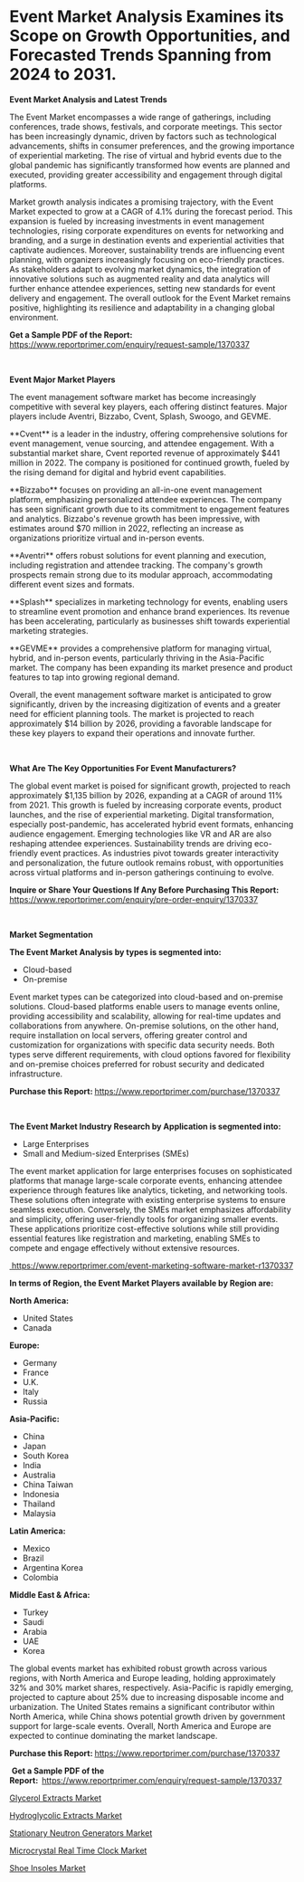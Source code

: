 <p><h1>Event Market Analysis Examines its Scope on Growth Opportunities, and Forecasted Trends Spanning from 2024 to 2031.</h1></p><p><strong>Event Market Analysis and Latest Trends</strong></p>
<p><p>The Event Market encompasses a wide range of gatherings, including conferences, trade shows, festivals, and corporate meetings. This sector has been increasingly dynamic, driven by factors such as technological advancements, shifts in consumer preferences, and the growing importance of experiential marketing. The rise of virtual and hybrid events due to the global pandemic has significantly transformed how events are planned and executed, providing greater accessibility and engagement through digital platforms. </p><p>Market growth analysis indicates a promising trajectory, with the Event Market expected to grow at a CAGR of 4.1% during the forecast period. This expansion is fueled by increasing investments in event management technologies, rising corporate expenditures on events for networking and branding, and a surge in destination events and experiential activities that captivate audiences. Moreover, sustainability trends are influencing event planning, with organizers increasingly focusing on eco-friendly practices. As stakeholders adapt to evolving market dynamics, the integration of innovative solutions such as augmented reality and data analytics will further enhance attendee experiences, setting new standards for event delivery and engagement. The overall outlook for the Event Market remains positive, highlighting its resilience and adaptability in a changing global environment.</p></p>
<p><strong>Get a Sample PDF of the Report:&nbsp;</strong> <a href="https://www.reportprimer.com/enquiry/request-sample/1370337">https://www.reportprimer.com/enquiry/request-sample/1370337</a></p>
<p>&nbsp;</p>
<p><strong>Event Major Market Players</strong></p>
<p><p>The event management software market has become increasingly competitive with several key players, each offering distinct features. Major players include Aventri, Bizzabo, Cvent, Splash, Swoogo, and GEVME.</p><p>**Cvent** is a leader in the industry, offering comprehensive solutions for event management, venue sourcing, and attendee engagement. With a substantial market share, Cvent reported revenue of approximately $441 million in 2022. The company is positioned for continued growth, fueled by the rising demand for digital and hybrid event capabilities.</p><p>**Bizzabo** focuses on providing an all-in-one event management platform, emphasizing personalized attendee experiences. The company has seen significant growth due to its commitment to engagement features and analytics. Bizzabo's revenue growth has been impressive, with estimates around $70 million in 2022, reflecting an increase as organizations prioritize virtual and in-person events.</p><p>**Aventri** offers robust solutions for event planning and execution, including registration and attendee tracking. The company's growth prospects remain strong due to its modular approach, accommodating different event sizes and formats.</p><p>**Splash** specializes in marketing technology for events, enabling users to streamline event promotion and enhance brand experiences. Its revenue has been accelerating, particularly as businesses shift towards experiential marketing strategies.</p><p>**GEVME** provides a comprehensive platform for managing virtual, hybrid, and in-person events, particularly thriving in the Asia-Pacific market. The company has been expanding its market presence and product features to tap into growing regional demand.</p><p>Overall, the event management software market is anticipated to grow significantly, driven by the increasing digitization of events and a greater need for efficient planning tools. The market is projected to reach approximately $14 billion by 2026, providing a favorable landscape for these key players to expand their operations and innovate further.</p></p>
<p>&nbsp;</p>
<p><strong>What Are The Key Opportunities For Event Manufacturers?</strong></p>
<p><p>The global event market is poised for significant growth, projected to reach approximately $1,135 billion by 2026, expanding at a CAGR of around 11% from 2021. This growth is fueled by increasing corporate events, product launches, and the rise of experiential marketing. Digital transformation, especially post-pandemic, has accelerated hybrid event formats, enhancing audience engagement. Emerging technologies like VR and AR are also reshaping attendee experiences. Sustainability trends are driving eco-friendly event practices. As industries pivot towards greater interactivity and personalization, the future outlook remains robust, with opportunities across virtual platforms and in-person gatherings continuing to evolve.</p></p>
<p><strong>Inquire or Share Your Questions If Any Before Purchasing This Report:</strong> <a href="https://www.reportprimer.com/enquiry/pre-order-enquiry/1370337">https://www.reportprimer.com/enquiry/pre-order-enquiry/1370337</a></p>
<p>&nbsp;</p>
<p><strong>Market Segmentation</strong></p>
<p><strong>The Event Market Analysis by types is segmented into:</strong></p>
<p><ul><li>Cloud-based</li><li>On-premise</li></ul></p>
<p><p>Event market types can be categorized into cloud-based and on-premise solutions. Cloud-based platforms enable users to manage events online, providing accessibility and scalability, allowing for real-time updates and collaborations from anywhere. On-premise solutions, on the other hand, require installation on local servers, offering greater control and customization for organizations with specific data security needs. Both types serve different requirements, with cloud options favored for flexibility and on-premise choices preferred for robust security and dedicated infrastructure.</p></p>
<p><strong>Purchase this Report:&nbsp;</strong><a href="https://www.reportprimer.com/purchase/1370337">https://www.reportprimer.com/purchase/1370337</a></p>
<p>&nbsp;</p>
<p><strong>The Event Market Industry Research by Application is segmented into:</strong></p>
<p><ul><li>Large Enterprises</li><li>Small and Medium-sized Enterprises (SMEs)</li></ul></p>
<p><p>The event market application for large enterprises focuses on sophisticated platforms that manage large-scale corporate events, enhancing attendee experience through features like analytics, ticketing, and networking tools. These solutions often integrate with existing enterprise systems to ensure seamless execution. Conversely, the SMEs market emphasizes affordability and simplicity, offering user-friendly tools for organizing smaller events. These applications prioritize cost-effective solutions while still providing essential features like registration and marketing, enabling SMEs to compete and engage effectively without extensive resources.</p></p>
<p><a href="https://www.reportprimer.com/event-marketing-software-market-r1370337">&nbsp;https://www.reportprimer.com/event-marketing-software-market-r1370337</a></p>
<p><strong>In terms of Region, the Event Market Players available by Region are:</strong></p>
<p>
    <p> <strong> North America: </strong>
        <ul>
            <li>United States</li>
            <li>Canada</li>
        </ul>
        </p> 
    <p> <strong> Europe: </strong>
        <ul>
            <li>Germany</li>
            <li>France</li>
            <li>U.K.</li>
            <li>Italy</li>
            <li>Russia</li>
        </ul>
        </p> 
    <p> <strong> Asia-Pacific: </strong>
        <ul>
            <li>China</li>
            <li>Japan</li>
            <li>South Korea</li>
            <li>India</li>
            <li>Australia</li>
            <li>China Taiwan</li>
            <li>Indonesia</li>
            <li>Thailand</li>
            <li>Malaysia</li>
        </ul>
        </p> 
    <p> <strong> Latin America: </strong>
        <ul>
            <li>Mexico</li>
            <li>Brazil</li>
            <li>Argentina Korea</li>
            <li>Colombia</li>
        </ul>
        </p> 
    <p> <strong> Middle East & Africa: </strong>
        <ul>
            <li>Turkey</li>
            <li>Saudi</li>
            <li>Arabia</li>
            <li>UAE</li>
            <li>Korea</li>
        </ul>
    </p>
    </p>
<p><p>The global events market has exhibited robust growth across various regions, with North America and Europe leading, holding approximately 32% and 30% market shares, respectively. Asia-Pacific is rapidly emerging, projected to capture about 25% due to increasing disposable income and urbanization. The United States remains a significant contributor within North America, while China shows potential growth driven by government support for large-scale events. Overall, North America and Europe are expected to continue dominating the market landscape.</p></p>
<p><strong>Purchase this Report: </strong><a href="https://www.reportprimer.com/purchase/1370337">https://www.reportprimer.com/purchase/1370337</a></p>
<p>&nbsp;<strong>Get a Sample PDF of the Report:&nbsp;&nbsp;</strong><a href="https://www.reportprimer.com/enquiry/request-sample/1370337">https://www.reportprimer.com/enquiry/request-sample/1370337</a></p>
<p><strong></strong></p>
<p><p><a href="https://issuu.com/reportprime-2/docs/glycerol-extracts-market-size-2030._23fd6e94ad4e14">Glycerol Extracts Market</a></p><p><a href="https://issuu.com/reportprime-2/docs/hydroglycolic-extracts-market-size-_57ad85224c0f75">Hydroglycolic Extracts Market</a></p><p><a href="https://medium.com/@evekerluke2023/stationary-neutron-generators-market-global-market-trends-and-market-forecast-2024-2031-eeaf324ce1aa">Stationary Neutron Generators Market</a></p><p><a href="https://medium.com/@evekerluke2023/microcrystal-real-time-clock-market-growth-outlook-from-2024-to-2031-and-it-is-projecting-at-9-9-f6592331da6b">Microcrystal Real Time Clock Market</a></p><p><a href="https://github.com/gulaimolin/Market-Research-Report-List-6/blob/main/shoe-insoles-market.md">Shoe Insoles Market</a></p></p>